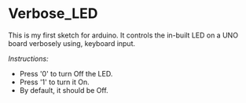 Verbose_LED
===========
This is my first sketch for arduino. It controls the 
in-built LED on a UNO board verbosely using, keyboard input.

*Instructions:*
- Press '0' to turn Off the LED.
- Press '1' to turn it On.
- By default, it should be Off.
